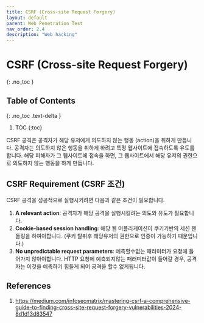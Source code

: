 ```yaml
---
title: CSRF (Cross-site Request Forgery)
layout: default
parent: Web Penetration Test
nav_order: 2.4
description: "Web hacking"
---
```


# CSRF (Cross-site Request Forgery)

{: .no_toc }

## Table of Contents
{: .no_toc .text-delta }

1. TOC
{:toc}

CSRF 공격은 공격자가 해당 유저에게 의도하지 않는 행동 (action)을 취하게 만듭니다. 공격자는 의도하지 않은 행동을 취하게 하려고 특정 웹사이트에 접속하도록 유도를 합니다. 해당 피해자가 그 웹사이트에 접속을 하면, 그 웹사이트에서 해당 유저의 권한으로 의도하지 않는 행동을 하게 만듭니다.


## CSRF Requirement (CSRF 조건)

CSRF 공격을 성공적으로 실행시키려면 다음과 같은 조건이 필요합니다.

1. **A relevant action**: 공격자가 해당 공격을 실행시킬려는 의도와 유도가 필요합니다. 
2. **Cookie-based session handling**: 해당 웹 어플리케이션이 쿠키기반의 세션 핸들링을 하여아합니다. (쿠키 탈취후 해당유저의 권한으로 인증이 가능하기 때문입니다.)
3. **No unpredictable request parameters**: 예측할수없는 패러미터가 요청에 들어가지 않아야합니다. HTTP 요청에 예측되지않는 패러미터값이 들어갈 경우, 공격자는 이것을 예측하기 힘들게 되어 공격을 할수 없게됩니다.

## References
1. https://medium.com/infosecmatrix/mastering-csrf-a-comprehensive-guide-to-finding-cross-site-request-forgery-vulnerabilities-2024-8d1d13d83547